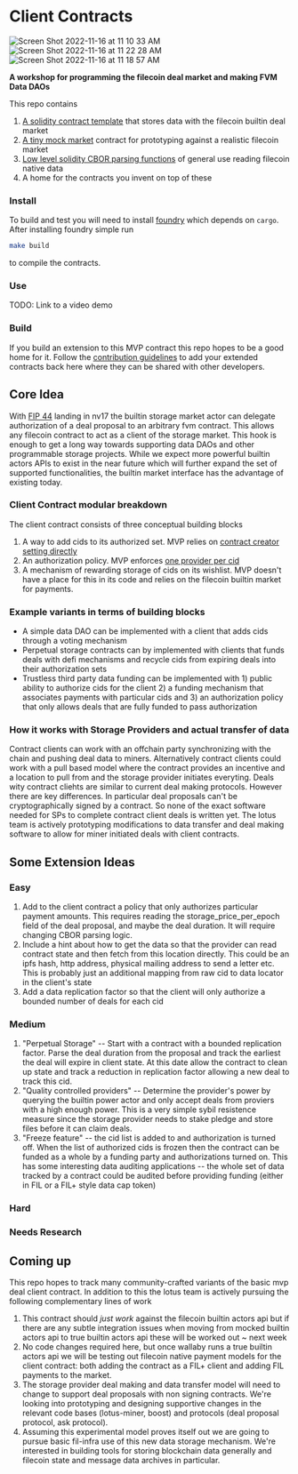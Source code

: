 # Client Contracts
![Screen Shot 2022-11-16 at 11 10 33 AM](https://user-images.githubusercontent.com/5515260/202233423-691bca60-06b7-41d1-a808-e182119778ec.png)![Screen Shot 2022-11-16 at 11 22 28 AM](https://user-images.githubusercontent.com/5515260/202236079-cbb4d257-5abf-458f-b18f-775ceca29170.png)
![Screen Shot 2022-11-16 at 11 18 57 AM](https://user-images.githubusercontent.com/5515260/202235551-09c82221-0e5f-4e3c-aa36-fd2fbe170f20.png)

**A workshop for programming the filecoin deal market and making FVM Data DAOs**

This repo contains 
1. [A solidity contract template](https://github.com/lotus-web3/client-contract/blob/main/src/DealClient.sol#L15) that stores data with the filecoin builtin deal market
2. [A tiny mock market](https://github.com/lotus-web3/client-contract/blob/main/src/DealClient.sol#L7) contract for prototyping against a realistic filecoin market
3. [Low level solidity CBOR parsing functions](https://github.com/lotus-web3/client-contract/blob/main/src/CBORParse.sol#L129) of general use reading filecoin native data
4. A home for the contracts you invent on top of these 

### Install

To build and test you will need to install [foundry](https://github.com/foundry-rs/foundry/blob/master/README.md) which depends on `cargo`.  After installing foundry simple run

```sh
make build
```

to compile the contracts.

### Use

TODO: Link to a video demo

### Build

If you build an extension to this MVP contract this repo hopes to be a good home for it.  Follow the [contribution guidelines](https://github.com/lotus-web3/client-contract/blob/main/CONTRIBUTING.md) to add your extended contracts back here where they can be shared with other developers.


## Core Idea

With [FIP 44](https://github.com/filecoin-project/FIPs/blob/master/FIPS/fip-0044.md) landing in nv17 the builtin storage market actor can delegate authorization of a deal proposal to an arbitrary fvm contract.  This allows any filecoin contract to act as a client of the storage market.  This hook is enough to get a long way towards supporting data DAOs and other programmable storage projects.  While we expect more powerful builtin actors APIs to exist in the near future which will further expand the set of supported functionalities, the builtin market interface has the advantage of existing today.

### Client Contract modular breakdown

The client contract consists of three conceptual building blocks
1. A way to add cids to its authorized set.  MVP relies on [contract creator setting directly](https://github.com/lotus-web3/client-contract/blob/main/src/DealClient.sol#L30)
2. An authorization policy. MVP enforces [one provider per cid](https://github.com/lotus-web3/client-contract/blob/main/src/DealClient.sol#L36)
3. A mechanism of rewarding storage of cids on its wishlist. MVP doesn't have a place for this in its code and relies on the filecoin builtin market for payments.

### Example variants in terms of building blocks
* A simple data DAO can be implemented with a client that adds cids through a voting mechanism
* Perpetual storage contracts can by implemented with clients that funds deals with defi mechanisms and recycle cids from expiring deals into their authorization sets
* Trustless third party data funding can be implemented with 1) public ability to authorize cids for the client 2) a funding mechanism that associates payments with particular cids and 3) an authorization policy that only allows deals that are fully funded to pass authorization


### How it works with Storage Providers and actual transfer of data

Contract clients can work with an offchain party synchronizing with the chain and pushing deal data to miners. Alternatively contract clients could work with a pull based model where the contract provides an incentive and a location to pull from and the storage provider initiates everyting.  Deals wity contract cliehts are similar to current deal making protocols.  However there are key differences. In particular deal proposals can't be cryptographically signed by a contract. So none of the exact software needed for SPs to complete contract client deals is written yet.  The lotus team is actively prototyping modifications to data transfer and deal making software to allow for miner initiated deals with client contracts.

## Some Extension Ideas

### Easy
1. Add to the client contract a policy that only authorizes particular payment amounts.  This requires reading the storage_price_per_epoch field of the deal proposal, and maybe the deal duration.  It will require changing CBOR parsing logic.
2. Include a hint about how to get the data so that the provider can read contract state and then fetch from this location directly.  This could be an ipfs hash, http address, physical mailing address to send a letter etc.  This is probably just an additional mapping from raw cid to data locator in the client's state
3. Add a data replication factor so that the client will only authorize a bounded number of deals for each cid

### Medium
1. "Perpetual Storage" -- Start with a contract with a bounded replication factor.  Parse the deal duration from the proposal and track the earliest the deal will expire in client state.  At this date allow the contract to clean up state and track a reduction in replication factor allowing a new deal to track this cid.
2. "Quality controlled providers" -- Determine the provider's power by querying the builtin power actor and only accept deals from proviers with a high enough power. This is a very simple sybil resistence measure since the storage provider needs to stake pledge and store files before it can claim deals.
3. "Freeze feature" -- the cid list is added to and authorization is turned off.  When the list of authorized cids is frozen then the contract can be funded as a whole by a funding party and authorizations turned on.  This has some interesting data auditing applications -- the whole set of data tracked by a contract could be audited before providing funding (either in FIL or a FIL+ style data cap token)



### Hard

### Needs Research


## Coming up

This repo hopes to track many community-crafted variants of the basic mvp deal client contract.  In addition to this the lotus team is actively pursuing the following complementary lines of work

1. This contract should *just work* against the filecoin builtin actors api but if there are any subtle integration issues when moving from mocked builtin actors api to true builtin actors api these will be worked out ~ next week
2. No code changes required here, but once wallaby runs a true builtin actors api we will be testing out filecoin native payment models for the client contract: both adding the contract as a FIL+ client and adding FIL payments to the market.
3. The storage provider deal making and data transfer model will need to change to support deal proposals with non signing contracts.  We're looking into prototyping and designing supportive changes in the relevant code bases (lotus-miner, boost) and protocols (deal proposal protocol, ask protocol).
4. Assuming this experimental model proves itself out we are going to pursue basic fil-infra use of this new data storage mechanism.  We're interested in building tools for storing blockchain data generally and filecoin state and message data archives in particular.

